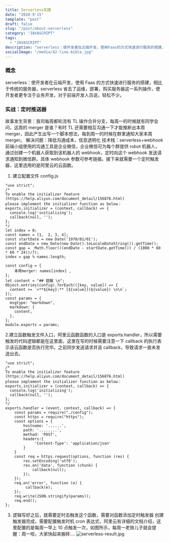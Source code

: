 ```yaml
---
title: Serverless实践
date: "2020-9-15"
template: "post"
draft: false
slug: "/post/about-serverless"
category: "JAVASCRIPT"
tags:
  - "JAVASCRIPT"
description: "serverless：使开发者在云端开发，使用Faas的方式快速进行服务的搭建，相比于传统的服务器，serverless省去了运维，部署，购买服务器这一系列操作，使开发者更专注于业务开发，对于前端开发人员说，轻松不少。"
socialImage: "/media/42-line-bible.jpg"
---
```


### 概念

serverless：使开发者在云端开发，使用 Faas 的方式快速进行服务的搭建，相比于传统的服务器，serverless 省去了运维，部署，购买服务器这一系列操作，使开发者更专注于业务开发，对于前端开发人员说，轻松不少。

### 实战：定时推送器

故事发生背景：我司每周都轮流有 TL 操作合并分支，每周一的时候就有同学会问，这周的 merger 是谁？有时 TL 还需要相互沟通一下才能推断出本周 merger，因此产生出写一个脚本想法，每到周一的时候在群里通知大家本周 merger。
解决问题：降低沟通成本，信息透明化
技术栈：serverless+webhook
前端小组使用的沟通工具是企业微信，企业微信可为每个群提供 robot 机器人，通过创建一个机器人获取到该机器人的 webhook，定时向这个 webhook 发送请求通知到微信群。具体 webhook 参数可参考链接。接下来就需要一个定时触发器，这里选用的是阿里云的云函数。

1. 建立配置文件 config.js

```
"use strict";
/*
To enable the initializer feature (https://help.aliyun.com/document_detail/156876.html)
please implement the initializer function as below：
exports.initializer = (context, callback) => {
  console.log('initializing');
  callback(null, '');
};
*/
let index = 0;
const names = [1,  2, 3, 4];
const startDate = new Date('1970/01/01');
const endDate = new Date(new Date().toLocaleDateString()).getTime();
const gap =  Math.floor(((endDate - startDate.getTime()) / (1000 * 60 * 60 * 24))/7);
index = gap % names.length;

const config = {
    本周merger: names[index] ,
};
let content = "## 提醒 \n";
Object.entries(config).forEach(([key, value]) => {
  content += `>**${key}:** [${value}](${value}) \n\n`;
});
const params = {
  msgtype: "markdown",
  markdown: {
    content,
  },
};
module.exports = params;
```

2.建立函数触发文件入口，阿里云函数函数的入口是 exports.handler，所以需要触发的代码逻辑都是在这里面，这里在写的时候需要注意一下 callback 的执行表示该云函数是否执行完毕。之前同步发送请求并且 callback，导致请求一直未发送出去。

```
"use strict";
/*
To enable the initializer feature (https://help.aliyun.com/document_detail/156876.html)
please implement the initializer function as below：
exports.initializer = (context, callback) => {
  console.log('initializing');
  callback(null, '');
};
*/
exports.handler = (event, context, callback) => {
    const params = require("./config");
    const https = require("https");
    const options = {
        hostname: '......',
        path: '........',
        method: 'POST',
        headers:{
             'Content-Type': 'application/json'
        }
    }
    const req = https.request(options, function (res) {
        res.setEncoding('utf8');
        res.on('data', function (chunk) {
            callback(null);
        });
    });
    req.on('error', function (e) {
         callback(e);
    });
    req.write(JSON.stringify(params));
    req.end();
};
```

3.  逻辑写好之后，就需要定时去触发这个函数，需要对函数添加定时触发器
    创建触发器完成，需要配置触发时机 cron 表达式，阿里云有详细的文档介绍，这里配置的是每周一早上 10 点触发一次，如图所示，每周一老铁儿子就会提醒：周一啦，大家快起来搬砖....
    ![serverless-result.jpg](/media/serverless-result.jpg)
